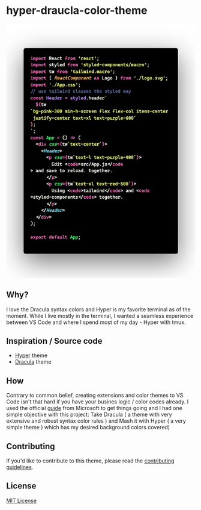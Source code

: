 # hyper-draucla-color-theme
![Screenshot](./screenshot.png)
## Why?
I love the Dracula syntax colors and Hyper is my favorite terminal as of the moment. While I live mostly in the terminal, I wanted a seamless experience between VS Code and where I spend most of my day - Hyper with tmux.

## Inspiration / Source code
- [Hyper](https://github.com/HasseNasse/hyper-term-theme) theme 
- [Dracula](https://github.com/dracula/visual-studio-code) theme 

## How
Contrary to common belief, creating extensions and color themes to VS Code isn't that hard if you have your busines logic / color codes already.
I used the official [guide](https://code.visualstudio.com/api/extension-guides/color-theme) from Microsoft to get things going and I had one simple objective with this project: Take Dracula ( a theme with very extensive and robust syntax color rules ) and Mash it with Hyper ( a very simple theme ) which has my desired background colors covered)

## Contributing

If you'd like to contribute to this theme, please read the [contributing guidelines](./.github/CONTRIBUTING.md).

## License

[MIT License](./LICENSE)
